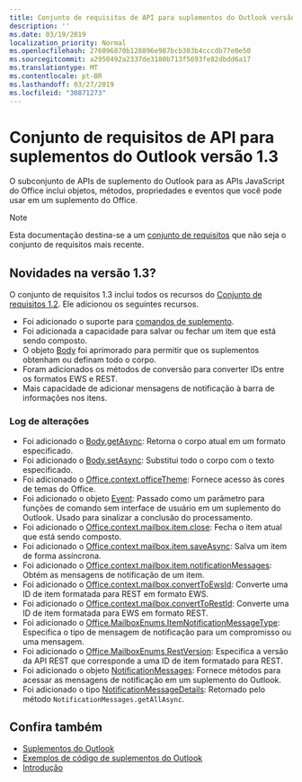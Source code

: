 ```yaml
---
title: Conjunto de requisitos de API para suplementos do Outlook versão 1.3
description: ''
ms.date: 03/19/2019
localization_priority: Normal
ms.openlocfilehash: 276096870b128896e987bcb303b4cccdb77e0e50
ms.sourcegitcommit: a2950492a2337de3180b713f5693fe82dbdd6a17
ms.translationtype: MT
ms.contentlocale: pt-BR
ms.lasthandoff: 03/27/2019
ms.locfileid: "30871273"
---
```

# <a name="outlook-add-in-api-requirement-set-13"></a>Conjunto de requisitos de API para suplementos do Outlook versão 1.3

O subconjunto de APIs de suplemento do Outlook para as APIs JavaScript do Office inclui objetos, métodos, propriedades e eventos que você pode usar em um suplemento do Office.

> [!NOTE]
> Esta documentação destina-se a um [conjunto de requisitos](/office/dev/add-ins/reference/requirement-sets/outlook-api-requirement-sets) que não seja o conjunto de requisitos mais recente. 

## <a name="whats-new-in-13"></a>Novidades na versão 1.3?

O conjunto de requisitos 1.3 inclui todos os recursos do [Conjunto de requisitos 1.2](../requirement-set-1.2/outlook-requirement-set-1.2.md). Ele adicionou os seguintes recursos.

- Foi adicionado o suporte para [comandos de suplemento](/outlook/add-ins/add-in-commands-for-outlook).
- Foi adicionada a capacidade para salvar ou fechar um item que está sendo composto.
- O objeto [Body](/javascript/api/outlook_1_3/office.body) foi aprimorado para permitir que os suplementos obtenham ou definam todo o corpo.
- Foram adicionados os métodos de conversão para converter IDs entre os formatos EWS e REST.
- Mais capacidade de adicionar mensagens de notificação à barra de informações nos itens.

### <a name="change-log"></a>Log de alterações

- Foi adicionado o [Body.getAsync](/javascript/api/outlook_1_3/office.body#getasync-coerciontype--options--callback-): Retorna o corpo atual em um formato especificado.
- Foi adicionado o [Body.setAsync](/javascript/api/outlook_1_3/office.body#setasync-data--options--callback-): Substitui todo o corpo com o texto especificado.
- Foi adicionado o [Office.context.officeTheme](office.context.md#officetheme-object): Fornece acesso às cores de temas do Office.
- Foi adicionado o objeto [Event](/javascript/api/office/office.addincommands.event): Passado como um parâmetro para funções de comando sem interface de usuário em um suplemento do Outlook. Usado para sinalizar a conclusão do processamento.
- Foi adicionado o [Office.context.mailbox.item.close](office.context.mailbox.item.md#close): Fecha o item atual que está sendo composto.
- Foi adicionado o [Office.context.mailbox.item.saveAsync](office.context.mailbox.item.md#saveasyncoptions-callback): Salva um item de forma assíncrona.
- Foi adicionado o [Office.context.mailbox.item.notificationMessages](office.context.mailbox.item.md#notificationmessages-notificationmessages): Obtém as mensagens de notificação de um item.
- Foi adicionado o [Office.context.mailbox.convertToEwsId](office.context.mailbox.md#converttoewsiditemid-restversion--string): Converte uma ID de item formatada para REST em formato EWS.
- Foi adicionado o [Office.context.mailbox.convertToRestId](office.context.mailbox.md#converttorestiditemid-restversion--string): Converte uma ID de item formatada para EWS em formato REST.
- Foi adicionado o [Office.MailboxEnums.ItemNotificationMessageType](/javascript/api/outlook_1_3/office.mailboxenums.itemnotificationmessagetype): Especifica o tipo de mensagem de notificação para um compromisso ou uma mensagem.
- Foi adicionado o [Office.MailboxEnums.RestVersion](/javascript/api/outlook_1_3/office.mailboxenums.restversion): Especifica a versão da API REST que corresponde a uma ID de item formatado para REST.
- Foi adicionado o objeto [NotificationMessages](/javascript/api/outlook_1_3/office.notificationmessages): Fornece métodos para acessar as mensagens de notificação em um suplemento do Outlook.
- Foi adicionado o tipo [NotificationMessageDetails](/javascript/api/outlook_1_3/office.notificationmessagedetails): Retornado pelo método `NotificationMessages.getAllAsync`.

## <a name="see-also"></a>Confira também

- [Suplementos do Outlook](/outlook/add-ins/)
- [Exemplos de código de suplementos do Outlook](https://developer.microsoft.com/outlook/gallery/?filterBy=Outlook,Samples,Add-ins)
- [Introdução](/outlook/add-ins/quick-start)
